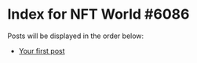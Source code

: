 # Index for NFT World #6086
Posts will be displayed in the order below:

- [Your first post](./001-first.md)

